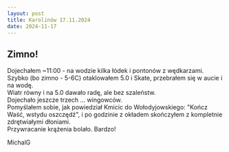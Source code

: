 ```yaml
---
layout: post
title: Karolinów 17.11.2024
date: 2024-11-17
---
```


## Zimno!  

Dojechałem ~11:00 - na wodzie kilka łódek i pontonów z wędkarzami.  
Szybko (bo zimno - 5-6C) otaklowałem 5.0 i Skate, przebrałem się w aucie i na wodę.  
Wiatr równy i na 5.0 dawało radę, ale bez szaleństw.  
Dojechało jeszcze trzech ... wingowców.  
Pomyślałem sobie, jak powiedział Kmicic do Wołodyjowskiego: 
"Kończ Waść, wstydu oszczędź", 
i po godzinie z okładem skończyłem z kompletnie zdrętwiałymi dłoniami.  
Przywracanie krążenia bolało. Bardzo!  

MichalG  